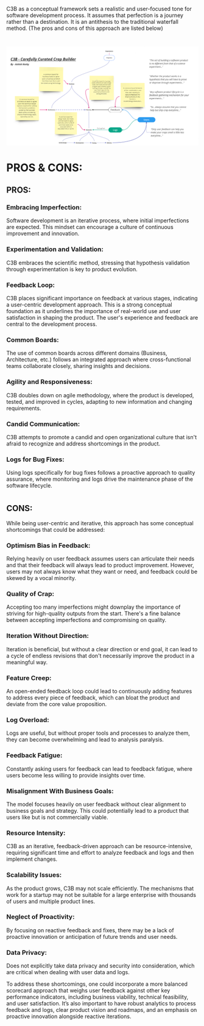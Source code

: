 C3B as a conceptual framework sets a realistic and user-focused tone for software development process.
It assumes that perfection is a journey rather than a destination. It is an antithesis to the traditional 
waterfall method. 
(The pros and cons of this approach are listed below) 
#
![concept-design](Concept.PNG)
#

# PROS & CONS:
## PROS:

### Embracing Imperfection: 
Software development is an iterative process, where initial imperfections are expected. 
This mindset can encourage a culture of continuous improvement and innovation.

### Experimentation and Validation: 
C3B embraces the scientific method, stressing that hypothesis validation through experimentation 
is key to product evolution.

### Feedback Loop: 
C3B places significant importance on feedback at various stages, indicating a user-centric development approach. 
This is a strong conceptual foundation as it underlines the importance of real-world use and user satisfaction 
in shaping the product. The user's experience and feedback are central to the development process.

### Common Boards: 
The use of common boards across different domains (Business, Architecture, etc.) follows an integrated 
approach where cross-functional teams collaborate closely, sharing insights and decisions.

### Agility and Responsiveness: 
C3B doubles down on agile methodology, where the product is developed, tested, and improved 
in cycles, adapting to new information and changing requirements.

### Candid Communication: 
C3B attempts to promote a candid and open organizational culture that isn't afraid to recognize 
and address shortcomings in the product.

### Logs for Bug Fixes: 
Using logs specifically for bug fixes follows a proactive approach to quality assurance, 
where monitoring and logs drive the maintenance phase of the software lifecycle.

#
## CONS:
While being user-centric and iterative, this approach has some conceptual shortcomings that could be addressed:

### Optimism Bias in Feedback: 
Relying heavily on user feedback assumes users can articulate their needs and that their feedback will always 
lead to product improvement. However, users may not always know what they want or need, and feedback could be 
skewed by a vocal minority.

### Quality of Crap: 
Accepting too many imperfections might downplay the importance of striving for high-quality outputs from the start. 
There's a fine balance between accepting imperfections and compromising on quality.

### Iteration Without Direction: 
Iteration is beneficial, but without a clear direction or end goal, it can lead to a cycle of endless revisions 
that don't necessarily improve the product in a meaningful way.

### Feature Creep: 
An open-ended feedback loop could lead to continuously adding features to address every piece of feedback, 
which can bloat the product and deviate from the core value proposition.

### Log Overload: 
Logs are useful, but without proper tools and processes to analyze them, they can become overwhelming and 
lead to analysis paralysis.

### Feedback Fatigue: 
Constantly asking users for feedback can lead to feedback fatigue, where users become less willing to 
provide insights over time.

### Misalignment With Business Goals: 
The model focuses heavily on user feedback without clear alignment to business goals and strategy. 
This could potentially lead to a product that users like but is not commercially viable.

### Resource Intensity: 
C3B as an iterative, feedback-driven approach can be resource-intensive, requiring significant time and 
effort to analyze feedback and logs and then implement changes.

### Scalability Issues: 
As the product grows, C3B may not scale efficiently. The mechanisms that work for a startup may 
not be suitable for a large enterprise with thousands of users and multiple product lines.

### Neglect of Proactivity: 
By focusing on reactive feedback and fixes, there may be a lack of proactive innovation or anticipation 
of future trends and user needs.

### Data Privacy: 
Does not explicitly take data privacy and security into consideration, which are critical when dealing with 
user data and logs.

To address these shortcomings, one could incorporate a more balanced scorecard approach that weighs user feedback 
against other key performance indicators, including business viability, technical feasibility, and user satisfaction. 
It’s also important to have robust analytics to process feedback and logs, clear product vision and roadmaps, 
and an emphasis on proactive innovation alongside reactive iterations.
